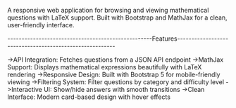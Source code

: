 A responsive web application for browsing and viewing mathematical questions with LaTeX support. Built with Bootstrap and MathJax for a clean, user-friendly interface. 


---------------------------------------------------Features--------------------------------------------------------

->API Integration: Fetches questions from a JSON API endpoint
->MathJax Support: Displays mathematical expressions beautifully with LaTeX rendering
->Responsive Design: Built with Bootstrap 5 for mobile-friendly viewing
->Filtering System: Filter questions by category and difficulty level
->Interactive UI: Show/hide answers with smooth transitions
->Clean Interface: Modern card-based design with hover effects
